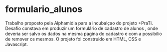 # formulario_alunos
Trabalho proposto pela Alphamidia para a incubalçao do projeto  +PraTi.
Desafio constava em produzir um formulário de cadastro de alunos , onde deveria ser salvo os dados  na mesma página do cadastro e com a possibilio de remover os mesmos.
O projeto foi construido em HTML, CSS e Javascript.
